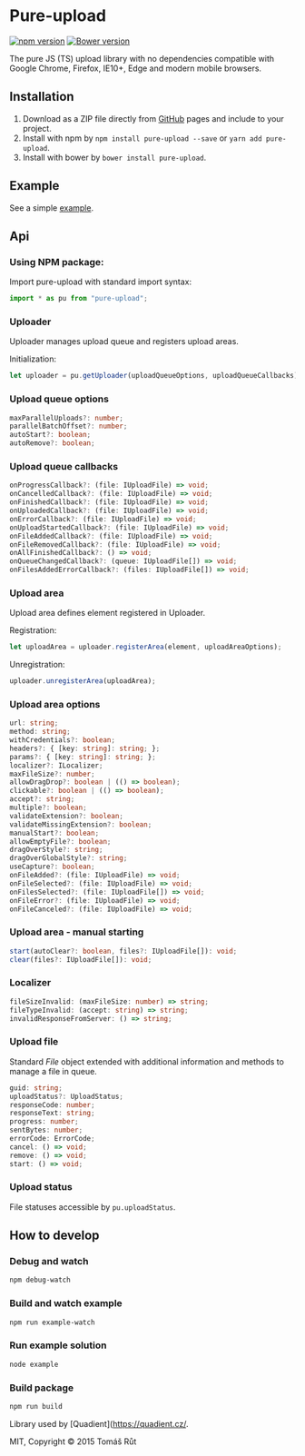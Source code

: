 # Pure-upload

[![npm version](https://badge.fury.io/js/pure-upload.svg)](https://www.npmjs.com/package/pure-upload) [![Bower version](https://badge.fury.io/bo/pure-upload.svg)](http://badge.fury.io/bo/pure-upload)

The pure JS (TS) upload library with no dependencies compatible with Google Chrome, Firefox, IE10+, Edge and modern mobile browsers.

## Installation

1. Download as a ZIP file directly from [GitHub](https://github.com/keeema/pure-upload/archive/master.zip) pages and include to your project.
2. Install with npm by `npm install pure-upload --save` or `yarn add pure-upload`.
3. Install with bower by `bower install pure-upload`.

## Example

See a simple [example](https://keeema.github.io/pure-upload).

## Api

### Using NPM package:

Import pure-upload with standard import syntax:

```typescript
import * as pu from "pure-upload";
```

### Uploader

Uploader manages upload queue and registers upload areas.

Initialization:

```typescript
let uploader = pu.getUploader(uploadQueueOptions, uploadQueueCallbacks);
```

### Upload queue options

```typescript
maxParallelUploads?: number;
parallelBatchOffset?: number;
autoStart?: boolean;
autoRemove?: boolean;
```

### Upload queue callbacks

```typescript
onProgressCallback?: (file: IUploadFile) => void;
onCancelledCallback?: (file: IUploadFile) => void;
onFinishedCallback?: (file: IUploadFile) => void;
onUploadedCallback?: (file: IUploadFile) => void;
onErrorCallback?: (file: IUploadFile) => void;
onUploadStartedCallback?: (file: IUploadFile) => void;
onFileAddedCallback?: (file: IUploadFile) => void;
onFileRemovedCallback?: (file: IUploadFile) => void;
onAllFinishedCallback?: () => void;
onQueueChangedCallback?: (queue: IUploadFile[]) => void;
onFilesAddedErrorCallback?: (files: IUploadFile[]) => void;
```

### Upload area

Upload area defines element registered in Uploader.

Registration:

```typescript
let uploadArea = uploader.registerArea(element, uploadAreaOptions);
```

Unregistration:

```typescript
uploader.unregisterArea(uploadArea);
```

### Upload area options

```typescript
url: string;
method: string;
withCredentials?: boolean;
headers?: { [key: string]: string; };
params?: { [key: string]: string; };
localizer?: ILocalizer;
maxFileSize?: number;
allowDragDrop?: boolean | (() => boolean);
clickable?: boolean | (() => boolean);
accept?: string;
multiple?: boolean;
validateExtension?: boolean;
validateMissingExtension?: boolean;
manualStart?: boolean;
allowEmptyFile?: boolean;
dragOverStyle?: string;
dragOverGlobalStyle?: string;
useCapture?: boolean;
onFileAdded?: (file: IUploadFile) => void;
onFileSelected?: (file: IUploadFile) => void;
onFilesSelected?: (file: IUploadFile[]) => void;
onFileError?: (file: IUploadFile) => void;
onFileCanceled?: (file: IUploadFile) => void;
```

### Upload area - manual starting

```typescript
start(autoClear?: boolean, files?: IUploadFile[]): void;
clear(files?: IUploadFile[]): void;
```

### Localizer

```typescript
fileSizeInvalid: (maxFileSize: number) => string;
fileTypeInvalid: (accept: string) => string;
invalidResponseFromServer: () => string;
```

### Upload file

Standard _File_ object extended with additional information and methods to manage a file in queue.

```typescript
guid: string;
uploadStatus?: UploadStatus;
responseCode: number;
responseText: string;
progress: number;
sentBytes: number;
errorCode: ErrorCode;
cancel: () => void;
remove: () => void;
start: () => void;
```

### Upload status

File statuses accessible by `pu.uploadStatus`.

## How to develop

### Debug and watch

```bash
npm debug-watch
```

### Build and watch example

```bash
npm run example-watch
```

### Run example solution

```bash
node example
```

### Build package

```bash
npm run build
```

Library used by [Quadient](https://quadient.cz/.

MIT, Copyright &copy; 2015 Tomáš Růt
